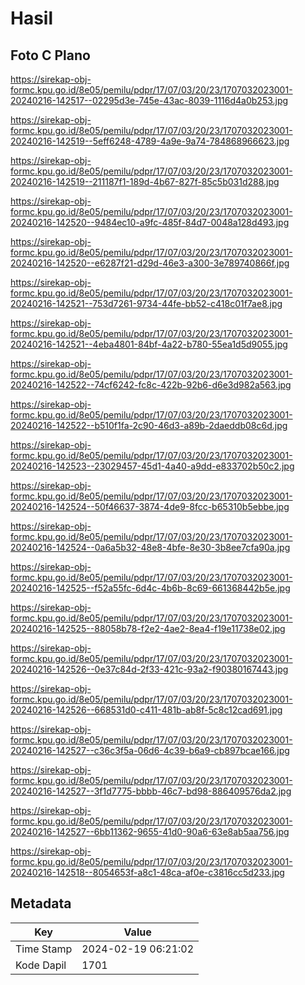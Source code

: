 # Hasil

## Foto C Plano

https://sirekap-obj-formc.kpu.go.id/8e05/pemilu/pdpr/17/07/03/20/23/1707032023001-20240216-142517--02295d3e-745e-43ac-8039-1116d4a0b253.jpg

https://sirekap-obj-formc.kpu.go.id/8e05/pemilu/pdpr/17/07/03/20/23/1707032023001-20240216-142519--5eff6248-4789-4a9e-9a74-784868966623.jpg

https://sirekap-obj-formc.kpu.go.id/8e05/pemilu/pdpr/17/07/03/20/23/1707032023001-20240216-142519--211187f1-189d-4b67-827f-85c5b031d288.jpg

https://sirekap-obj-formc.kpu.go.id/8e05/pemilu/pdpr/17/07/03/20/23/1707032023001-20240216-142520--9484ec10-a9fc-485f-84d7-0048a128d493.jpg

https://sirekap-obj-formc.kpu.go.id/8e05/pemilu/pdpr/17/07/03/20/23/1707032023001-20240216-142520--e6287f21-d29d-46e3-a300-3e789740866f.jpg

https://sirekap-obj-formc.kpu.go.id/8e05/pemilu/pdpr/17/07/03/20/23/1707032023001-20240216-142521--753d7261-9734-44fe-bb52-c418c01f7ae8.jpg

https://sirekap-obj-formc.kpu.go.id/8e05/pemilu/pdpr/17/07/03/20/23/1707032023001-20240216-142521--4eba4801-84bf-4a22-b780-55ea1d5d9055.jpg

https://sirekap-obj-formc.kpu.go.id/8e05/pemilu/pdpr/17/07/03/20/23/1707032023001-20240216-142522--74cf6242-fc8c-422b-92b6-d6e3d982a563.jpg

https://sirekap-obj-formc.kpu.go.id/8e05/pemilu/pdpr/17/07/03/20/23/1707032023001-20240216-142522--b510f1fa-2c90-46d3-a89b-2daeddb08c6d.jpg

https://sirekap-obj-formc.kpu.go.id/8e05/pemilu/pdpr/17/07/03/20/23/1707032023001-20240216-142523--23029457-45d1-4a40-a9dd-e833702b50c2.jpg

https://sirekap-obj-formc.kpu.go.id/8e05/pemilu/pdpr/17/07/03/20/23/1707032023001-20240216-142524--50f46637-3874-4de9-8fcc-b65310b5ebbe.jpg

https://sirekap-obj-formc.kpu.go.id/8e05/pemilu/pdpr/17/07/03/20/23/1707032023001-20240216-142524--0a6a5b32-48e8-4bfe-8e30-3b8ee7cfa90a.jpg

https://sirekap-obj-formc.kpu.go.id/8e05/pemilu/pdpr/17/07/03/20/23/1707032023001-20240216-142525--f52a55fc-6d4c-4b6b-8c69-661368442b5e.jpg

https://sirekap-obj-formc.kpu.go.id/8e05/pemilu/pdpr/17/07/03/20/23/1707032023001-20240216-142525--88058b78-f2e2-4ae2-8ea4-f19e11738e02.jpg

https://sirekap-obj-formc.kpu.go.id/8e05/pemilu/pdpr/17/07/03/20/23/1707032023001-20240216-142526--0e37c84d-2f33-421c-93a2-f90380167443.jpg

https://sirekap-obj-formc.kpu.go.id/8e05/pemilu/pdpr/17/07/03/20/23/1707032023001-20240216-142526--668531d0-c411-481b-ab8f-5c8c12cad691.jpg

https://sirekap-obj-formc.kpu.go.id/8e05/pemilu/pdpr/17/07/03/20/23/1707032023001-20240216-142527--c36c3f5a-06d6-4c39-b6a9-cb897bcae166.jpg

https://sirekap-obj-formc.kpu.go.id/8e05/pemilu/pdpr/17/07/03/20/23/1707032023001-20240216-142527--3f1d7775-bbbb-46c7-bd98-886409576da2.jpg

https://sirekap-obj-formc.kpu.go.id/8e05/pemilu/pdpr/17/07/03/20/23/1707032023001-20240216-142527--6bb11362-9655-41d0-90a6-63e8ab5aa756.jpg

https://sirekap-obj-formc.kpu.go.id/8e05/pemilu/pdpr/17/07/03/20/23/1707032023001-20240216-142518--8054653f-a8c1-48ca-af0e-c3816cc5d233.jpg


## Metadata

| Key        | Value               |
| ---------- | ------------------- |
| Time Stamp | 2024-02-19 06:21:02 |
| Kode Dapil | 1701                |



